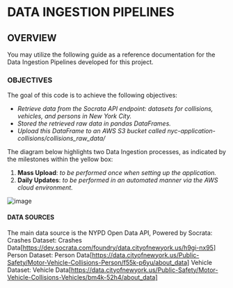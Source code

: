 # DATA INGESTION PIPELINES

## OVERVIEW
You may utilize the following guide as a reference documentation for the Data Ingestion Pipelines developed for this project.

### OBJECTIVES
The goal of this code is to achieve the following objectives:
- _Retrieve data from the Socrata API endpoint: datasets for collisions, vehicles, and persons in New York City._
-	_Stored the retrieved raw data in pandas DataFrames._
-	_Upload this DataFrame to an AWS S3 bucket called nyc-application-collisions/collisions_raw_data/_

The diagram below highlights two Data Ingestion processes, as indicated by the milestones within the yellow box:
1. **Mass Upload**: _to be performed once when setting up the application._
2. **Daily Updates**: _to be performed in an automated manner via the AWS cloud environment._

![image](https://github.com/JavierGalindo91/NYC-Collisions/assets/17058746/7a770fd3-dcbe-4297-9765-f9c51ba57a15)

#### DATA SOURCES
The main data source is the NYPD Open Data API, Powered by Socrata:
Crashes Dataset: Crashes Data[https://dev.socrata.com/foundry/data.cityofnewyork.us/h9gi-nx95]
Person Dataset: Person Data[https://data.cityofnewyork.us/Public-Safety/Motor-Vehicle-Collisions-Person/f55k-p6yu/about_data]
Vehicle Dataset: Vehicle Data[https://data.cityofnewyork.us/Public-Safety/Motor-Vehicle-Collisions-Vehicles/bm4k-52h4/about_data]
